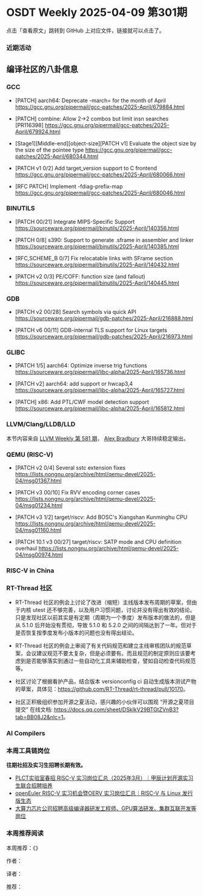 # OSDT Weekly 2025-04-09 第301期

点击「查看原文」跳转到 GitHub 上对应文件，链接就可以点击了。

### 近期活动

## 编译社区的八卦信息

### GCC

- [PATCH] aarch64: Deprecate -march= for the month of April
  https://gcc.gnu.org/pipermail/gcc-patches/2025-April/679884.html

- [PATCH] combine: Allow 2->2 combos but limit insn searches [PR116398]
  https://gcc.gnu.org/pipermail/gcc-patches/2025-April/679924.html

- [Stage1][Middle-end][object-size][PATCH v1] Evaluate the object size by the size of the pointee type
  https://gcc.gnu.org/pipermail/gcc-patches/2025-April/680344.html

- [PATCH v1 0/2] Add target_version support to C frontend
  https://gcc.gnu.org/pipermail/gcc-patches/2025-April/680066.html

- [RFC PATCH] Implement -fdiag-prefix-map
  https://gcc.gnu.org/pipermail/gcc-patches/2025-April/680046.html

### BINUTILS

- [PATCH 00/21] Integrate MIPS-Specific Support
  https://sourceware.org/pipermail/binutils/2025-April/140356.html

- [PATCH 0/8] s390: Support to generate .sframe in assembler and linker
  https://sourceware.org/pipermail/binutils/2025-April/140385.html

- [RFC,SCHEME_B 0/7] Fix relocatable links with SFrame section
  https://sourceware.org/pipermail/binutils/2025-April/140432.html

- [PATCH v2 0/3] PE/COFF: function size (and fallout)
  https://sourceware.org/pipermail/binutils/2025-April/140445.html

### GDB

- [PATCH v2 00/28] Search symbols via quick API
  https://sourceware.org/pipermail/gdb-patches/2025-April/216888.html

- [PATCH v6 00/11] GDB-internal TLS support for Linux targets
  https://sourceware.org/pipermail/gdb-patches/2025-April/216973.html

### GLIBC

- [PATCH 1/5] aarch64: Optimize inverse trig functions
  https://sourceware.org/pipermail/libc-alpha/2025-April/165736.html

- [PATCH v2] aarch64: add support or hwcap3,4
  https://sourceware.org/pipermail/libc-alpha/2025-April/165727.html

- [PATCH] x86: Add PTL/CWF model detection support
  https://sourceware.org/pipermail/libc-alpha/2025-April/165812.html

### LLVM/Clang/LLDB/LLD

本节内容来自 [LLVM Weekly 第 581 期](http://llvmweekly.org/issue/581)，
[Alex Bradbury](https://www.linkedin.com/in/alex-bradbury/) 大哥持续稳定输出。

### QEMU (RISC-V)

- [PATCH v2 0/4] Several sstc extension fixes
  https://lists.nongnu.org/archive/html/qemu-devel/2025-04/msg01367.html

- [PATCH v3 00/10] Fix RVV encoding corner cases
  https://lists.nongnu.org/archive/html/qemu-devel/2025-04/msg01234.html

- [PATCH v3 1/2] target/riscv: Add BOSC's Xiangshan Kunminghu CPU
  https://lists.nongnu.org/archive/html/qemu-devel/2025-04/msg01160.html

- [PATCH 10.1 v3 00/27] target/riscv: SATP mode and CPU definition overhaul
  https://lists.nongnu.org/archive/html/qemu-devel/2025-04/msg00974.html

### RISC-V in China

### RT-Thread 社区

- RT-Thread 社区的例会上讨论了改进（缩短）主线版本发布周期的草案，但由于内核 utest 还不够完善，以及用户习惯问题，讨论并没有得出有效的结论。只是发现社区以前其实是有定期（周期为一个季度）发布版本的做法的，但是从 5.1.0 后开始没有贯彻，导致 5.1.0 和 5.2.0 之间的间隔达到了一年。但对于是否恢复按季度发布小版本的问题也没有得出结论。

- RT-Thread 社区的例会上审阅了有关代码规范和建立主线审核团队的规范草案，会议建议规范不要太复杂，但是必须要有。而且规范的制定原则应该要考虑到是否能够落实到通过一些自动化工具来辅助检查，譬如自动检查代码规范等。

- 社区讨论了根据看护产品，结合版本 versionconfig ci 自动生成版本测试产物的草案，具体见：<https://github.com/RT-Thread/rt-thread/pull/10170>。

- 社区正积极组织参加开源之夏活动，感兴趣的小伙伴可以围观 “开源之夏项目提交” 在线文档: <https://docs.qq.com/sheet/DSklkV29BTGtZVnB3?tab=BB08J2&nlc=1>。

### AI Compilers

### 本周工具链岗位

**往期社招及实习生招聘长期有效。**

- [PLCT实验室春招 RISC-V 实习岗位汇总（2025年3月）｜甲辰计划开源实习生联合招聘培养](https://mp.weixin.qq.com/s/no5v_YeGI3LUE7mYv5wUpQ)
- [openEuler RISC-V 实习机会暨OERV 实习岗位汇总｜RISC-V 与 Linux 发行版生态](https://mp.weixin.qq.com/s/87XEhORtte_iTTZqjinX2g)
- [大算力芯片公司招聘高级编译器研发工程师、GPU算法研发、集群互联开发等岗位](https://mp.weixin.qq.com/s/ONoNJ5jZmL794AdtlHrDuQ)

### 本周推荐阅读

本周推荐：《》

作者：

译者：

推荐：
